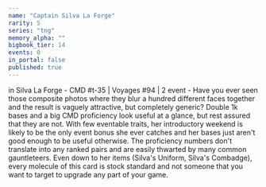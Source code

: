 ```yaml
---
name: "Captain Silva La Forge"
rarity: 5
series: "tng"
memory_alpha: ""
bigbook_tier: 14
events: 0
in_portal: false
published: true
---
```


in Silva La Forge - CMD #t-35 | Voyages #94 | 2 event - Have you ever seen those composite photos where they blur a hundred different faces together and the result is vaguely attractive, but completely generic? Double 1k bases and a big CMD proficiency look useful at a glance, but rest assured that they are not. With few eventable traits, her introductory weekend is likely to be the only event bonus she ever catches and her bases just aren't good enough to be useful otherwise. The proficiency numbers don't translate into any ranked pairs and are easily thwarted by many common gauntleteers. Even down to her items (Silva's Uniform, Silva's Combadge), every molecule of this card is stock standard and not someone that you want to target to upgrade any part of your game.
